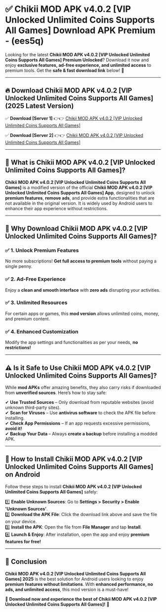 
# ✅ Chikii MOD APK v4.0.2 [VIP Unlocked Unlimited Coins Supports All Games] Download APK Premium -  (ees5q) 

Looking for the latest **Chikii MOD APK v4.0.2 [VIP Unlocked Unlimited Coins Supports All Games] Premium Unlocked**? Download it now and enjoy **exclusive features, ad-free experience, and unlimited access** to premium tools. Get the **safe & fast download link** below! 🚀

---

## 🔥 Download Chikii MOD APK v4.0.2 [VIP Unlocked Unlimited Coins Supports All Games] (2025 Latest Version)

✅ **Download [Server 1]** 👉👉 [Chikii MOD APK v4.0.2 [VIP Unlocked Unlimited Coins Supports All Games] ](https://apkcomod.com?title=Chikii_MOD_APK_v4.0.2_[VIP_Unlocked_Unlimited_Coins_Supports_All_Games])  

✅ **Download [Server 2]** 👉👉 [Chikii MOD APK v4.0.2 [VIP Unlocked Unlimited Coins Supports All Games] ](https://apkcomod.com?title=Chikii_MOD_APK_v4.0.2_[VIP_Unlocked_Unlimited_Coins_Supports_All_Games])  


---

## 📌 What is Chikii MOD APK v4.0.2 [VIP Unlocked Unlimited Coins Supports All Games]?

**Chikii MOD APK v4.0.2 [VIP Unlocked Unlimited Coins Supports All Games]** is a modified version of the official **Chikii MOD APK v4.0.2 [VIP Unlocked Unlimited Coins Supports All Games] App**, designed to unlock **premium features**, **remove ads**, and provide extra functionalities that are not available in the original version. It is widely used by Android users to enhance their app experience without restrictions.

---

## 🌟 Why Download Chikii MOD APK v4.0.2 [VIP Unlocked Unlimited Coins Supports All Games]?

### ✅ 1. Unlock Premium Features
No more subscriptions! **Get full access to premium tools** without paying a single penny.

### ✅ 2. Ad-Free Experience
Enjoy a **clean and smooth interface** with **zero ads** disrupting your activities.

### ✅ 3. Unlimited Resources
For certain apps or games, this **mod version** allows unlimited coins, money, and premium content.

### ✅ 4. Enhanced Customization
Modify the app settings and functionalities as per your needs, **no restrictions!**

---

## ⚠️ Is it Safe to Use Chikii MOD APK v4.0.2 [VIP Unlocked Unlimited Coins Supports All Games]?

While **mod APKs** offer amazing benefits, they also carry risks if downloaded from **unverified sources**. Here’s how to stay safe:

✔ **Use Trusted Sources** – Only download from reputable websites (avoid unknown third-party sites).  
✔ **Scan for Viruses** – Use **antivirus software** to check the APK file before installing.  
✔ **Check App Permissions** – If an app requests excessive permissions, **avoid it!**  
✔ **Backup Your Data** – Always **create a backup** before installing a modded APK.

---

## 📲 How to Install Chikii MOD APK v4.0.2 [VIP Unlocked Unlimited Coins Supports All Games] on Android

Follow these steps to install **Chikii MOD APK v4.0.2 [VIP Unlocked Unlimited Coins Supports All Games]** safely:

1️⃣ **Enable Unknown Sources**: Go to **Settings > Security > Enable 'Unknown Sources'**.  
2️⃣ **Download the APK File**: Click the download link above and save the file on your device.  
3️⃣ **Install the APK**: Open the file from **File Manager** and tap **Install**.  
4️⃣ **Launch & Enjoy**: After installation, open the app and enjoy **premium features for free!**

---

## 🚀 Conclusion

**Chikii MOD APK v4.0.2 [VIP Unlocked Unlimited Coins Supports All Games] 2025** is the best solution for Android users looking to enjoy **premium features without limitations**. With **enhanced performance, no ads, and unlimited access**, this mod version is a must-have!

🔻 **Download now and experience the best of Chikii MOD APK v4.0.2 [VIP Unlocked Unlimited Coins Supports All Games]!** 🔻

